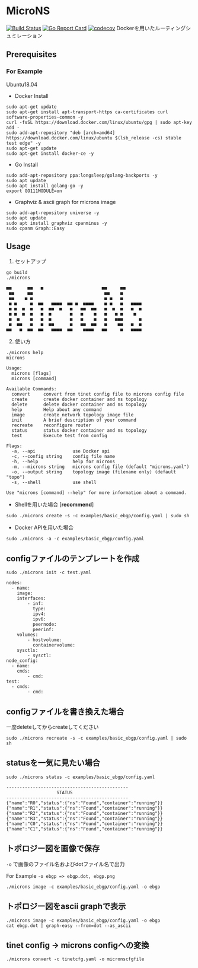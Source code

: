 # MicroNS 
[![Build Status](https://travis-ci.com/ak1ra24/microns.svg?branch=master)](https://travis-ci.com/ak1ra24/microns) [![Go Report Card](https://goreportcard.com/badge/github.com/ak1ra24/microns)](https://goreportcard.com/report/github.com/ak1ra24/microns) [![codecov](https://codecov.io/gh/ak1ra24/microns/branch/master/graph/badge.svg)](https://codecov.io/gh/ak1ra24/microns)
Dockerを用いたルーティングシュミレーション

## Prerequisites

### For Example
Ubuntu18.04
* Docker Install
```
sudo apt-get update
sudo apt-get install apt-transport-https ca-certificates curl software-properties-common -y
curl -fsSL https://download.docker.com/linux/ubuntu/gpg | sudo apt-key add -
sudo add-apt-repository "deb [arch=amd64] https://download.docker.com/linux/ubuntu $(lsb_release -cs) stable test edge" -y
sudo apt-get update
sudo apt-get install docker-ce -y
```
* Go Install
```
sudo add-apt-repository ppa:longsleep/golang-backports -y
sudo apt update
sudo apt install golang-go -y
export GO111MODULE=on
```

* Graphviz & ascii graph for microns image
```
sudo add-apt-repository universe -y
sudo apt update
sudo apt install graphviz cpanminus -y
sudo cpanm Graph::Easy
```

## Usage
1. セットアップ
```
go build
./microns

■■      ■■   ■                      ■■     ■■      
 ■■     ■■                           ■■    ■       
 ■■    ■ ■                           ■ ■   ■       
 ■ ■     ■  ■■   ■■■■  ■■ ■  ■■■■    ■ ■   ■   ■■■■
 ■ ■  ■  ■   ■  ■■  ■   ■   ■■  ■■   ■  ■  ■   ■  ■
 ■ ■  ■  ■   ■  ■       ■   ■    ■   ■   ■ ■    ■  
 ■  ■    ■   ■  ■       ■   ■    ■   ■   ■■■      ■
 ■  ■■   ■   ■  ■■      ■   ■■  ■■   ■    ■■   ■  ■
■■   ■  ■■  ■■   ■■■■  ■■    ■■■■   ■■     ■   ■■■■
```

2. 使い方
```
./microns help
microns 

Usage:
  microns [flags]
  microns [command]

Available Commands:
  convert     convert from tinet config file to microns config file
  create      create docker container and ns topology
  delete      delete docker container and ns topology
  help        Help about any command
  image       create network topology image file
  init        A brief description of your command
  recreate    reconfigure router
  status      status docker container and ns topology
  test        Execute test from config

Flags:
  -a, --api              use Docker api
  -c, --config string    config file name
  -h, --help             help for microns
  -m, --microns string   microns config file (default "microns.yaml")
  -o, --output string    topology image (filename only) (default "topo")
  -s, --shell            use shell

Use "microns [command] --help" for more information about a command.
```

* Shellを用いた場合 [**recommend**]
```
sudo ./microns create -s -c examples/basic_ebgp/config.yaml | sudo sh
```

* Docker APIを用いた場合
```
sudo ./microns -a -c examples/basic_ebgp/config.yaml
```

## configファイルのテンプレートを作成
```
sudo ./microns init -c test.yaml

nodes:
  - name:
    image:
    interfaces:
        - inf:
          type:
          ipv4:
          ipv6:
          peernode:
          peerinf:
    volumes:
        - hostvolume:
          containervolume:
    sysctls:
        - sysctl:
node_config:
  - name:
    cmds:
        - cmd:
test:
  - cmds:
        - cmd:

```

## configファイルを書き換えた場合
一度deleteしてからcreateしてください
```
sudo ./microns recreate -s -c examples/basic_ebgp/config.yaml | sudo sh
```

## statusを一気に見たい場合
```
sudo ./microns status -c examples/basic_ebgp/config.yaml

---------------------------------------------- 
                   STATUS
----------------------------------------------
{"name":"R0","status":{"ns":"Found","container":"running"}}
{"name":"R1","status":{"ns":"Found","container":"running"}}
{"name":"R2","status":{"ns":"Found","container":"running"}}
{"name":"R3","status":{"ns":"Found","container":"running"}}
{"name":"C0","status":{"ns":"Found","container":"running"}}
{"name":"C1","status":{"ns":"Found","container":"running"}}
```

## トポロジー図を画像で保存
`-o` で画像のファイル名およびdotファイル名で出力

For Example `-o ebgp => ebgp.dot, ebgp.png`

```
./microns image -c examples/basic_ebgp/config.yaml -o ebgp
```

## トポロジー図をascii graphで表示
```
./microns image -c examples/basic_ebgp/config.yaml -o ebgp
cat ebgp.dot | graph-easy --from=dot --as_ascii
```

## tinet config -> microns configへの変換
```
./microns convert -c tinetcfg.yaml -o micronscfgfile
```
